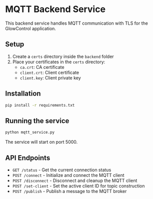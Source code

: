 
# MQTT Backend Service

This backend service handles MQTT communication with TLS for the GlowControl application.

## Setup

1. Create a `certs` directory inside the `backend` folder
2. Place your certificates in the `certs` directory:
   - `ca.crt`: CA certificate
   - `client.crt`: Client certificate
   - `client.key`: Client private key

## Installation

```bash
pip install -r requirements.txt
```

## Running the service

```bash
python mqtt_service.py
```

The service will start on port 5000.

## API Endpoints

- `GET /status` - Get the current connection status
- `POST /connect` - Initialize and connect the MQTT client
- `POST /disconnect` - Disconnect and cleanup the MQTT client
- `POST /set-client` - Set the active client ID for topic construction
- `POST /publish` - Publish a message to the MQTT broker
